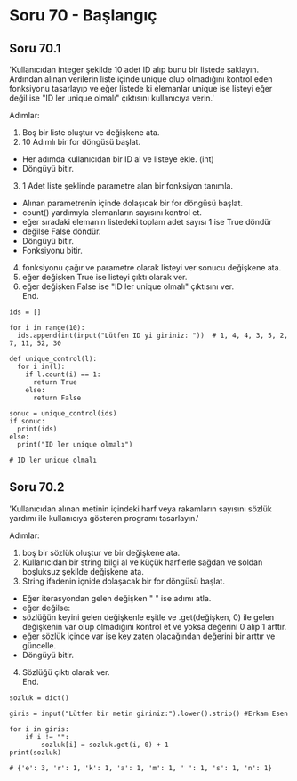 # Soru 70 - Başlangıç

## Soru 70.1

'Kullanıcıdan integer şekilde 10 adet ID alıp bunu bir listede saklayın. Ardından alınan verilerin liste içinde unique olup olmadığını kontrol eden fonksiyonu tasarlayıp ve eğer listede ki elemanlar unique ise listeyi eğer değil ise "ID ler unique olmalı" çıktısını kullanıcıya verin.'

Adımlar:
1. Boş bir liste oluştur ve değişkene ata.
2. 10 Adımlı bir for döngüsü başlat.
- Her adımda kullanıcıdan bir ID al ve listeye ekle. (int)
- Döngüyü bitir.
3. 1 Adet liste şeklinde parametre alan bir fonksiyon tanımla.
- Alınan parametrenin içinde dolaşıcak bir for döngüsü başlat.
- count() yardımıyla elemanların sayısını kontrol et.
- eğer sıradaki elemanın listedeki toplam adet sayısı 1 ise True döndür
- değilse False döndür.
- Döngüyü bitir.
- Fonksiyonu bitir.
4. fonksiyonu çağır ve parametre olarak listeyi ver sonucu değişkene ata.
5. eğer değişken True ise listeyi çıktı olarak ver.
6. eğer değişken False ise "ID ler unique olmalı" çıktısını ver. <br>
End.

```
ids = []

for i in range(10):
  ids.append(int(input("Lütfen ID yi giriniz: "))  # 1, 4, 4, 3, 5, 2, 7, 11, 52, 30

def unique_control(l):
  for i in(l):
    if l.count(i) == 1:
      return True
    else:
      return False
      
sonuc = unique_control(ids)
if sonuc:
  print(ids)
else:
  print("ID ler unique olmalı")
  
# ID ler unique olmalı
```

## Soru 70.2

'Kullanıcıdan alınan metinin içindeki harf veya rakamların sayısını sözlük yardımı ile kullanıcıya gösteren programı tasarlayın.'

Adımlar:
1. boş bir sözlük oluştur ve bir değişkene ata.
2. Kullanıcıdan bir string bilgi al ve küçük harflerle sağdan ve soldan boşluksuz şekilde değişkene ata.
3. String ifadenin içnide dolaşacak bir for döngüsü başlat.
- Eğer iterasyondan gelen değişken " " ise adımı atla.
- eğer değilse:
- sözlüğün keyini gelen değişkenle eşitle ve .get(değişken, 0) ile gelen değişkenin var olup olmadığını kontrol et ve yoksa değerini 0 alıp 1 arttır.
- eğer sözlük içinde var ise key zaten olacağından değerini bir arttır ve güncelle.
- Döngüyü bitir.
4. Sözlüğü çıktı olarak ver. <br>
End.

```
sozluk = dict()

giris = input("Lütfen bir metin giriniz:").lower().strip() #Erkam Esen

for i in giris:
    if i != "":
        sozluk[i] = sozluk.get(i, 0) + 1
print(sozluk)

# {'e': 3, 'r': 1, 'k': 1, 'a': 1, 'm': 1, ' ': 1, 's': 1, 'n': 1}
```

